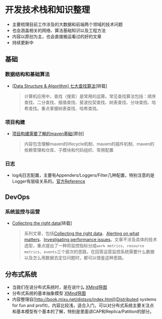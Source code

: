 # 开发技术栈和知识整理
* 主要梳理目前工作涉及的大数据和前端两个领域的技术问题
* 也会涵盖相关的网络、算法基础知识以及工程方法
* 内容以原创为主，也会直接搬运看过的好的文章
* 持续更新中



## 基础

### 数据结构和基础算法
* [[Data Structure & Algorithm] 七大查找算法](http://www.cnblogs.com/maybe2030/p/4715035.html#top)[转载]

  > 计算机应用中，查找（搜索）是常用的运算。常见查找算法包括：顺序查找、二分查找、插值查找、斐波拉契查找、树表查找、分块查找、哈希查找。重点掌握树表查找、哈希查找。


### 项目构建

* [项目构建需要了解的maven基础](./basics/maven-intro.md)[原创]

  > 内容包含理解maven的lifecycle机制、mavem的插件机制、maven的依赖管理和仓库、子模块和代码组织、常用配置

### 日志

* log4j日志配置，主要有Appenders/Loggers/Filter几种配置，特别注意的是Logger有层级关系的。[官方Reference](https://logging.apache.org/log4j/2.x/manual/configuration.html)

## DevOps

### 系统监控与运营
* [Collecting the right data](https://www.datadoghq.com/blog/monitoring-101-collecting-data/)[转载]
  > 系列文章，包括[Collecting the right data](https://www.datadoghq.com/blog/monitoring-101-collecting-data/)、[Alerting on what matters](https://www.datadoghq.com/blog/monitoring-101-alerting/)、[Investigating performance issues](https://www.datadoghq.com/blog/monitoring-101-investigation/)。文章不涉及具体的技术选型，重点提出了一种将监控指标分成`work metrics`、`resource metrics`、`events`三个层次的思路，在回答运营监控系统需要什么数据以及怎么用数据去定位问题时，都可以借鉴这种思路。

## 分布式系统
* 当我们在说分布式系统时，是在说什么 [XMind导图](./distributed_system)
* 分布式系统的基本抽象模型 [XMind导图](./distributed_system)
* 内容整理自[http://book.mixu.net/distsys/index.html](Distributed systems for fun and profit)，内容比较浅，适合入门，可以对分布式系统主要关注点和基本模型有个基本的了解，特别是里面讲CAP和Replica/Patition的部分。

